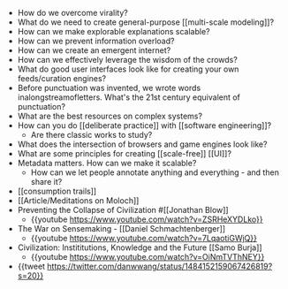 - How do we overcome virality?
- What do we need to create general-purpose [[multi-scale modeling]]?
- How can we make explorable explanations scalable?
- How can we prevent information overload?
- How can we create an emergent internet?
- How can we effectively leverage the wisdom of the crowds?
- What do good user interfaces look like for creating your own feeds/curation engines?
- Before punctuation was invented, we wrote words inalongstreamofletters. What's the 21st century equivalent of punctuation?
- What are the best resources on complex systems?
- How can you do [[deliberate practice]] with [[software engineering]]?
	- Are there classic works to study?
- What does the intersection of browsers and game engines look like?
- What are some principles for creating [[scale-free]] [[UI]]?
- Metadata matters. How can we make it scalable?
	- How can we let people annotate anything and everything - and then share it?
- [[consumption trails]]
- [[Article/Meditations on Moloch]]
- Preventing the Collapse of Civilization #[[Jonathan Blow]]
	- {{youtube https://www.youtube.com/watch?v=ZSRHeXYDLko}}
- The War on Sensemaking - [[Daniel Schmachtenberger]]
	- {{youtube https://www.youtube.com/watch?v=7LqaotiGWjQ}}
- Civilization: Instititutions, Knowledge and the Future [[Samo Burja]]
	- {{youtube https://www.youtube.com/watch?v=OiNmTVThNEY}}
- {{tweet https://twitter.com/danwwang/status/1484152159067426819?s=20}}